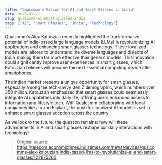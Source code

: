 ```yaml
---
title: "Qualcomm's Vision for AI and Smart Glasses in India"
date: 2025-07-22
slug: qualcomm-ai-smart-glasses-india
tags: ["AI", "Smart Glasses", "India", "Technology"]
---
```


Qualcomm's Alex Katouzian recently highlighted the transformative potential of India-based large language models (LLMs) in revolutionizing AI applications and enhancing smart glasses technology. These localized models are tailored to understand the diverse languages and dialects of India, making them far more effective than generic models. This innovation could significantly improve user experiences in smart glasses, which Katouzian believes will become the next essential computing device after smartphones.

The Indian market presents a unique opportunity for smart glasses, especially among the tech-savvy Gen Z demographic, which numbers over 350 million. Katouzian emphasized that smart glasses could seamlessly integrate AI capabilities into daily life, offering users enhanced access to information and lifestyle tech. With Qualcomm collaborating with local companies like Jio and Flipkart, the push for localized AI models is set to enhance smart glasses adoption across the country.

As we look to the future, the question remains: how will these advancements in AI and smart glasses reshape our daily interactions with technology? 

> Original source: https://telecom.economictimes.indiatimes.com/news/devices/qualcomms-alex-katouzian-india-based-llms-to-revolutionize-ai-and-smart-glasses/122825260